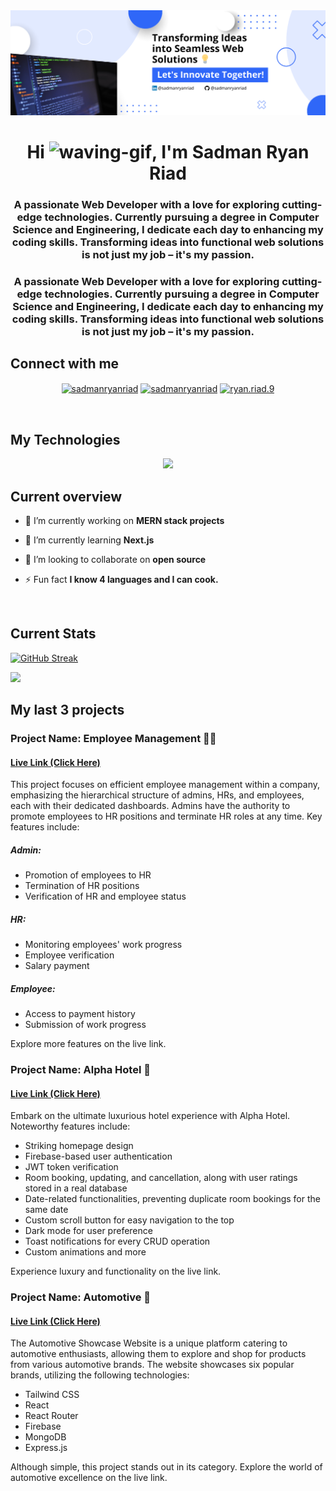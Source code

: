 <a href="https://www.linkedin.com/in/sadmanryanriad/" target="_blank">
  <img src="https://raw.githubusercontent.com/sadmanryanriad/sadmanryanriad/main/images/github-banner-riad.png" />
</a>

<h1 align="center">Hi <img src="https://user-images.githubusercontent.com/18350557/176309783-0785949b-9127-417c-8b55-ab5a4333674e.gif" alt="waving-gif">, I'm Sadman Ryan Riad</h1>
<h3 align="center">A passionate Web Developer with a love for exploring cutting-edge technologies. Currently pursuing a degree in Computer Science and Engineering, I dedicate each day to enhancing my coding skills. Transforming ideas into functional web solutions is not just my job – it's my passion.</h3>
<h3 align="center">A passionate Web Developer with a love for exploring cutting-edge technologies. Currently pursuing a degree in Computer Science and Engineering, I dedicate each day to enhancing my coding skills. Transforming ideas into functional web solutions is not just my job – it's my passion.</h3>

## Connect with me
<p align="center">
  <a href="https://twitter.com/sadmanryanriad" target="_blank"><img align="center" src="https://raw.githubusercontent.com/rahuldkjain/github-profile-readme-generator/master/src/images/icons/Social/twitter.svg" alt="sadmanryanriad" height="30" width="40" /></a>
  <a href="https://linkedin.com/in/sadmanryanriad" target="_blank"><img align="center" src="https://raw.githubusercontent.com/rahuldkjain/github-profile-readme-generator/master/src/images/icons/Social/linked-in-alt.svg" alt="sadmanryanriad" height="30" width="40" /></a>
  <a href="https://fb.com/ryan.riad.9" target="_blank"><img align="center" src="https://raw.githubusercontent.com/rahuldkjain/github-profile-readme-generator/master/src/images/icons/Social/facebook.svg" alt="ryan.riad.9" height="30" width="40" /></a>
</p>

<br/>

## My Technologies
<!-- https://github.com/tandpfun/skill-icons -->
<p align="center">
  <a>
    <img src="https://skillicons.dev/icons?i=git,html,css,tailwind,javascript,react,nodejs,express,postman,mongodb," />
  </a>
</p>

## Current overview

- 🔭 I’m currently working on **MERN stack projects**

- 🌱 I’m currently learning **Next.js**

- 👯 I’m looking to collaborate on **open source**

- ⚡ Fun fact **I know 4 languages and I can cook.**

<br/>

## Current Stats
[![GitHub Streak](https://github-readme-streak-stats.herokuapp.com?user=sadmanryanriad&theme=github-dark-dimmed)](https://git.io/streak-stats)

![](http://github-profile-summary-cards.vercel.app/api/cards/stats?username=sadmanryanriad&theme=github_dark)


## My last 3 projects

### Project Name: Employee Management 👨‍🏭
#### [Live Link (Click Here)](https://assignment-12-14f39.web.app/)
This project focuses on efficient employee management within a company, emphasizing the hierarchical structure of admins, HRs, and employees, each with their dedicated dashboards. Admins have the authority to promote employees to HR positions and terminate HR roles at any time. Key features include:

##### Admin:
- Promotion of employees to HR
- Termination of HR positions
- Verification of HR and employee status

##### HR:
- Monitoring employees' work progress
- Employee verification
- Salary payment

##### Employee:
- Access to payment history
- Submission of work progress

Explore more features on the live link.

### Project Name: Alpha Hotel 🏩
#### [Live Link (Click Here)](https://assignment-11-785f0.web.app/)
Embark on the ultimate luxurious hotel experience with Alpha Hotel. Noteworthy features include:

- Striking homepage design
- Firebase-based user authentication
- JWT token verification
- Room booking, updating, and cancellation, along with user ratings stored in a real database
- Date-related functionalities, preventing duplicate room bookings for the same date
- Custom scroll button for easy navigation to the top
- Dark mode for user preference
- Toast notifications for every CRUD operation
- Custom animations and more

Experience luxury and functionality on the live link.

### Project Name: Automotive 🚗
#### [Live Link (Click Here)](https://assignment-10-automotive.web.app/)
The Automotive Showcase Website is a unique platform catering to automotive enthusiasts, allowing them to explore and shop for products from various automotive brands. The website showcases six popular brands, utilizing the following technologies:

- Tailwind CSS
- React
- React Router
- Firebase
- MongoDB
- Express.js

Although simple, this project stands out in its category. Explore the world of automotive excellence on the live link.
